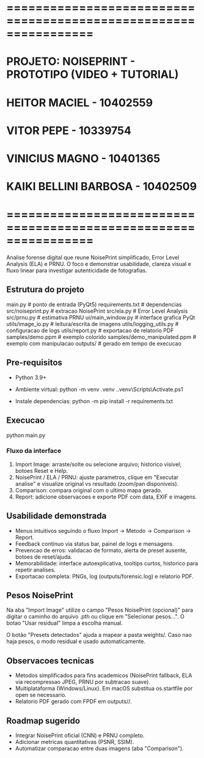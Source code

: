 # ================================================================
# PROJETO: NOISEPRINT - PROTOTIPO (VIDEO + TUTORIAL)
#
# HEITOR MACIEL - 10402559
# VITOR PEPE - 10339754
# VINICIUS MAGNO - 10401365
# KAIKI BELLINI BARBOSA - 10402509
# ================================================================

Analise forense digital que reune NoisePrint simplificado, Error Level Analysis (ELA) e PRNU. O foco e demonstrar usabilidade, clareza visual e fluxo linear para investigar autenticidade de fotografias.

## Estrutura do projeto
main.py                 # ponto de entrada (PyQt5)
requirements.txt        # dependencias
src/noiseprint.py       # extracao NoisePrint
src/ela.py              # Error Level Analysis
src/prnu.py             # estimativa PRNU
ui/main_window.py       # interface grafica PyQt
utils/image_io.py       # leitura/escrita de imagens
utils/logging_utils.py  # configuracao de logs
utils/report.py         # exportacao de relatorio PDF
samples/demo.ppm        # exemplo colorido
samples/demo_manipulated.ppm  # exemplo com manipulacao
outputs/                # gerado em tempo de execucao

## Pre-requisitos
- Python 3.9+
- Ambiente virtual:
  python -m venv .venv
  .\.venv\Scripts\Activate.ps1

- Instale dependencias:
  python -m pip install -r requirements.txt

## Execucao
python main.py

### Fluxo da interface
1. Import Image: arraste/solte ou selecione arquivo; historico visivel; botoes Reset e Help.
2. NoisePrint / ELA / PRNU: ajuste parametros, clique em "Executar analise" e visualize original vs resultado (zoom/pan disponiveis).
3. Comparison: compara original com o ultimo mapa gerado.
4. Report: adicione observacoes e exporte PDF com data, EXIF e imagens.

## Usabilidade demonstrada
- Menus intuitivos seguindo o fluxo Import -> Metodo -> Comparison -> Report.
- Feedback continuo via status bar, painel de logs e mensagens.
- Prevencao de erros: validacao de formato, alerta de preset ausente, botoes de reset/ajuda.
- Memorabilidade: interface autoexplicativa, tooltips curtos, historico para repetir analises.
- Exportacao completa: PNGs, log (outputs/forensic.log) e relatorio PDF.

## Pesos NoisePrint
Na aba "Import Image" utilize o campo "Pesos NoisePrint (opcional)" para digitar o caminho do arquivo .pth ou clique em "Selecionar pesos...". O botao "Usar residual" limpa a escolha manual. 

O botão "Presets detectados" ajuda a mapear a pasta weights/. 
Caso nao haja pesos, o modo residual e usado automaticamente.

## Observacoes tecnicas
- Metodos simplificados para fins academicos (NoisePrint fallback, ELA via recompressao JPEG, PRNU por subtracao suave).
- Multiplataforma (Windows/Linux). Em macOS substitua os.startfile por open se necessario.
- Relatorio PDF gerado com FPDF em outputs/<imagem>/.

## Roadmap sugerido
- Integrar NoisePrint oficial (CNN) e PRNU completo.
- Adicionar metricas quantitativas (PSNR, SSIM).
- Automatizar comparacao entre duas imagens (aba "Comparison").

